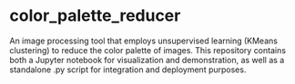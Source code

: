 # color_palette_reducer
An image processing tool that employs unsupervised learning (KMeans clustering) to reduce the color palette of images. This repository contains both a Jupyter notebook for visualization and demonstration, as well as a standalone .py script for integration and deployment purposes.

